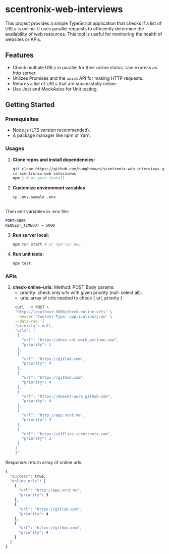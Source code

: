 # scentronix-web-interviews

This project provides a simple TypeScript application that checks if a list of URLs is online. It uses parallel requests to efficiently determine the availability of web resources. This tool is useful for monitoring the health of websites or APIs.

## Features

- Check multiple URLs in parallel for their online status. Use express as http server.
- Utilizes Promises and the `axios` API for making HTTP requests.
- Returns a list of URLs that are successfully online.
- Use Jest and MockAxios for Unit testing.

## Getting Started

### Prerequisites

- Node.js (LTS version recommended).
- A package manager like npm or Yarn.

### Usages

1. **Clone repos and install dependencies:**
   ```bash
   git clone https://github.com/hunghoxuan/scentronix-web-interviews.git
   cd scentronix-web-interviews
   npm i # or yarn install
   
2. **Customize environment variables**
   ```bash
   cp .env.sample .env
  
  Then edit variables in .env file:
   ```bash
   PORT=3000
   REQUEST_TIMEOUT = 5000
   ```  
3. **Run server local:**
   ```bash
   npm run start # or npm run dev
   
4. **Run unit tests:**
   ```bash
   npm test

### APIs

1. **check-online-urls:**
   Method: POST
   Body params:
   - priority: check only urls with given priority (null: select all).
   - urls: array of urls needed to check { url, priority }  
   ```bash
    curl  -X POST \
    'http://localhost:3000/check-online-urls' \
    --header 'Content-Type: application/json' \
    --data-raw '{
    "priority": null,
    "urls": [
     {
       "url": "https://does-not-work.perfume.new",
       "priority": 1
     },
     {
       "url": "https://gitlab.com",
       "priority": 4
     },
     {
       "url": "https://github.com",
       "priority": 4
     },
     {
       "url": "https://doesnt-work.github.com",
       "priority": 4
     },
     {
       "url": "http://app.scnt.me",
       "priority": 3
     },
     {
       "url": "https://offline.scentronix.com",
       "priority": 2
     }
    ]
    }'
   ```

Response: return array of online urls.
  ```bash
  {
    "success": true,
    "online_urls": [
      {
        "url": "http://app.scnt.me",
        "priority": 3
      },
      {
        "url": "https://gitlab.com",
        "priority": 4
      },
      {
        "url": "https://github.com",
        "priority": 4
      }
    ]
  }
  ```
